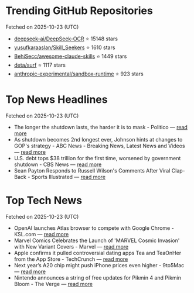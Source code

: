 # Trending GitHub Repositories
Fetched on 2025-10-23 (UTC)

- [deepseek-ai/DeepSeek-OCR](https://github.com/deepseek-ai/DeepSeek-OCR) ⭐ 15148 stars
- [yusufkaraaslan/Skill_Seekers](https://github.com/yusufkaraaslan/Skill_Seekers) ⭐ 1610 stars
- [BehiSecc/awesome-claude-skills](https://github.com/BehiSecc/awesome-claude-skills) ⭐ 1449 stars
- [deta/surf](https://github.com/deta/surf) ⭐ 1117 stars
- [anthropic-experimental/sandbox-runtime](https://github.com/anthropic-experimental/sandbox-runtime) ⭐ 923 stars

# Top News Headlines
Fetched on 2025-10-23 (UTC)
- The longer the shutdown lasts, the harder it is to mask - Politico — [read more](https://www.politico.com/news/2025/10/22/the-longer-the-shutdown-lasts-the-harder-it-is-to-mask-00618958)
- As shutdown becomes 2nd longest ever, Johnson hints at changes to GOP's strategy - ABC News - Breaking News, Latest News and Videos — [read more](https://abcnews.go.com/Politics/speaker-johnson-hints-gop-strategy-shutdown-drags/story?id\\u003d126770777)
- U.S. debt tops $38 trillion for the first time, worsened by government shutdown - CBS News — [read more](https://www.cbsnews.com/news/us-debt-38-trillion-government-shutdown-2025/)
- Sean Payton Responds to Russell Wilson's Comments After Viral Clap-Back - Sports Illustrated — [read more](https://www.si.com/nfl/sean-payton-responds-russell-wilson-comments-viral-clap-back)

# Top Tech News
Fetched on 2025-10-23 (UTC)
- OpenAI launches Atlas browser to compete with Google Chrome - KSL.com — [read more](https://www.ksl.com/article/51393293/openai-launches-atlas-browser-to-compete-with-google-chrome)
- Marvel Comics Celebrates the Launch of 'MARVEL Cosmic Invasion' with New Variant Covers - Marvel — [read more](https://www.marvel.com/articles/comics/marvel-comics-celebrates-the-launch-of-marvel-cosmic-invasion-with-new-variant-covers)
- Apple confirms it pulled controversial dating apps Tea and TeaOnHer from the App Store - TechCrunch — [read more](https://techcrunch.com/2025/10/22/apple-confirms-it-pulled-controversial-dating-apps-tea-and-teaonher-from-the-app-store/)
- Next year’s A20 chip might push iPhone prices even higher - 9to5Mac — [read more](https://9to5mac.com/2025/10/22/next-years-a20-chip-might-push-iphone-prices-even-higher/)
- Nintendo announces a string of free updates for Pikmin 4 and Pikmin Bloom - The Verge — [read more](https://www.theverge.com/news/804408/nintendo-pikmin-4-bloom-november-updates)

